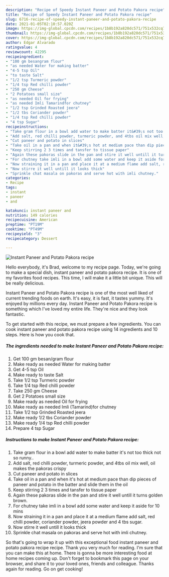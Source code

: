 ```yaml
---
description: "Recipe of Speedy Instant Paneer and Potato Pakora recipe"
title: "Recipe of Speedy Instant Paneer and Potato Pakora recipe"
slug: 6716-recipe-of-speedy-instant-paneer-and-potato-pakora-recipe
date: 2021-01-05T02:10:57.020Z
image: https://img-global.cpcdn.com/recipes/1b8b192a820dc571/751x532cq70/instant-paneer-and-potato-pakora-recipe-recipe-main-photo.jpg
thumbnail: https://img-global.cpcdn.com/recipes/1b8b192a820dc571/751x532cq70/instant-paneer-and-potato-pakora-recipe-recipe-main-photo.jpg
cover: https://img-global.cpcdn.com/recipes/1b8b192a820dc571/751x532cq70/instant-paneer-and-potato-pakora-recipe-recipe-main-photo.jpg
author: Edgar Alvarado
ratingvalue: 4
reviewcount: 42295
recipeingredient:
- "100 gm besangram flour"
- "as needed Water for making batter"
- "4-5 tsp Oil"
- "to taste Salt"
- "1/2 tsp Turmeric powder"
- "1/4 tsp Red chilli powder"
- "250 gm Cheese"
- "2 Potatoes small size"
- "as needed Oil for frying"
- "as needed Imli Tamarindfor chutney"
- "1/2 tsp Grinded Roasted jeera"
- "1/2 tbs Coriander powder"
- "1/4 tsp Red chilli powder"
- "4 tsp Sugar"
recipeinstructions:
- "Take gram flour in a bowl add water to make batter it&#39;s not too thick not so runny.."
- "Add salt, red chilli powder, turmeric powder, and 4tbs oil mix well, oil makes the pakoras crispy"
- "Cut paneer and potato in slices"
- "Take oil in a pan and when it&#39;s hot at medium pace than dip pieces of paneer and potato in the batter and slide them in the oil"
- "Keep stirring 2 3 times and tansfer to tissue paper"
- "Again these pakoras slide in the pan and stire it well untill it turns golden brown."
- "For chutney take imli in a bowl add some water and keep it aside for 10 mins"
- "Now straining it in a pan and place it at a medium flame add salt, red chilli powder, coriander powder, jeera powder and 4 tbs sugar."
- "Now stirre it well untill it looks thick"
- "Sprinkle chat masala on pakoras and serve hot with imli chutney."
categories:
- Recipe
tags:
- instant
- paneer
- and

katakunci: instant paneer and 
nutrition: 149 calories
recipecuisine: American
preptime: "PT19M"
cooktime: "PT49M"
recipeyield: "3"
recipecategory: Dessert

---
```



![Instant Paneer and Potato Pakora recipe](https://img-global.cpcdn.com/recipes/1b8b192a820dc571/751x532cq70/instant-paneer-and-potato-pakora-recipe-recipe-main-photo.jpg)

Hello everybody, it's Brad, welcome to my recipe page. Today, we're going to make a special dish, instant paneer and potato pakora recipe. It is one of my favorites food recipes. This time, I will make it a little bit unique. This will be really delicious.



Instant Paneer and Potato Pakora recipe is one of the most well liked of current trending foods on earth. It's easy, it is fast, it tastes yummy. It's enjoyed by millions every day. Instant Paneer and Potato Pakora recipe is something which I've loved my entire life. They're nice and they look fantastic.


To get started with this recipe, we must prepare a few ingredients. You can cook instant paneer and potato pakora recipe using 14 ingredients and 10 steps. Here is how you cook that.

<!--inarticleads1-->

##### The ingredients needed to make Instant Paneer and Potato Pakora recipe:

1. Get 100 gm besan/gram flour
1. Make ready as needed Water for making batter
1. Get 4-5 tsp Oil
1. Make ready to taste Salt
1. Take 1/2 tsp Turmeric powder
1. Take 1/4 tsp Red chilli powder
1. Take 250 gm Cheese
1. Get 2 Potatoes small size
1. Make ready as needed Oil for frying
1. Make ready as needed Imli (Tamarind)for chutney
1. Take 1/2 tsp Grinded Roasted jeera
1. Make ready 1/2 tbs Coriander powder
1. Make ready 1/4 tsp Red chilli powder
1. Prepare 4 tsp Sugar




<!--inarticleads2-->

##### Instructions to make Instant Paneer and Potato Pakora recipe:

1. Take gram flour in a bowl add water to make batter it&#39;s not too thick not so runny..
1. Add salt, red chilli powder, turmeric powder, and 4tbs oil mix well, oil makes the pakoras crispy
1. Cut paneer and potato in slices
1. Take oil in a pan and when it&#39;s hot at medium pace than dip pieces of paneer and potato in the batter and slide them in the oil
1. Keep stirring 2 3 times and tansfer to tissue paper
1. Again these pakoras slide in the pan and stire it well untill it turns golden brown.
1. For chutney take imli in a bowl add some water and keep it aside for 10 mins
1. Now straining it in a pan and place it at a medium flame add salt, red chilli powder, coriander powder, jeera powder and 4 tbs sugar.
1. Now stirre it well untill it looks thick
1. Sprinkle chat masala on pakoras and serve hot with imli chutney.




So that's going to wrap it up with this exceptional food instant paneer and potato pakora recipe recipe. Thank you very much for reading. I'm sure that you can make this at home. There is gonna be more interesting food at home recipes coming up. Don't forget to bookmark this page on your browser, and share it to your loved ones, friends and colleague. Thanks again for reading. Go on get cooking!
